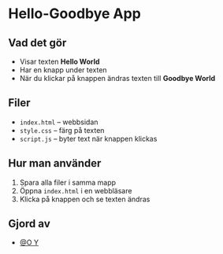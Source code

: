 # Hello-Goodbye App

## Vad det gör
- Visar texten **Hello World**
- Har en knapp under texten
- När du klickar på knappen ändras texten till **Goodbye World**

## Filer
- `index.html` – webbsidan
- `style.css` – färg på texten
- `script.js` – byter text när knappen klickas

## Hur man använder
1. Spara alla filer i samma mapp
2. Öppna `index.html` i en webbläsare
3. Klicka på knappen och se texten ändras

## Gjord av

- [@O Y](https://github.com/5OUT5IDE)
